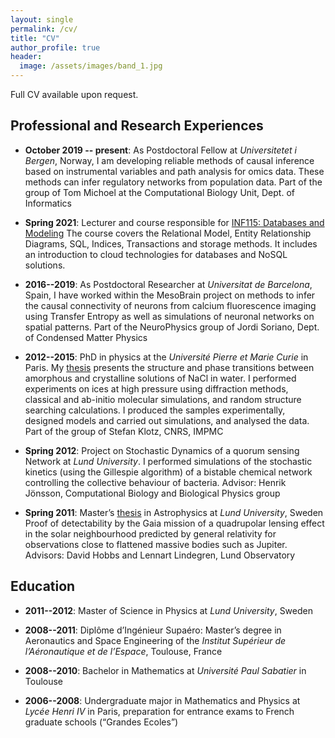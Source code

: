 ```yaml
---
layout: single
permalink: /cv/
title: "CV"
author_profile: true
header:
  image: /assets/images/band_1.jpg
---
```


Full CV available upon request.

## Professional and Research Experiences

* **October 2019 -- present**: As Postdoctoral Fellow at *Universitetet i Bergen*, Norway, I am developing reliable methods of causal inference based on instrumental variables and path analysis for omics data. These methods can infer regulatory networks from population data. 
Part of the group of Tom Michoel at the Computational Biology Unit, Dept. of Informatics

* **Spring 2021**: Lecturer and course responsible for [INF115: Databases and Modeling](https://www.uib.no/en/course/INF115)
The course covers the Relational Model, Entity Relationship Diagrams, SQL, Indices, Transactions and storage methods. It includes an introduction to cloud technologies for databases and NoSQL solutions.

* **2016--2019**: As Postdoctoral Researcher at *Universitat de Barcelona*,
    Spain, I have worked within the MesoBrain project on methods to infer the causal connectivity of neurons from calcium fluorescence imaging using Transfer Entropy as well as simulations of neuronal networks on spatial patterns.
Part of the NeuroPhysics group of Jordi Soriano, Dept. of Condensed Matter Physics

* **2012--2015**: PhD in physics at the *Université Pierre et Marie Curie* in Paris. My [thesis](https://hal.archives-ouvertes.fr/tel-01597902) presents the structure and phase transitions between amorphous and crystalline solutions of NaCl in water. I performed experiments on ices at high pressure using diffraction methods, classical and ab-initio molecular simulations, and random structure searching calculations. I produced the samples experimentally, designed models and carried out simulations, and analysed the data.
Part of the group of Stefan Klotz, CNRS, IMPMC

* **Spring 2012**: Project on Stochastic Dynamics of a quorum sensing Network at *Lund University*. I performed simulations of the stochastic kinetics (using the Gillespie algorithm) of a bistable chemical network controlling the collective behaviour of bacteria.
Advisor: Henrik Jönsson, Computational Biology and Biological Physics group

* **Spring 2011**:
  Master’s [thesis](https://www.lunduniversity.lu.se/lup/publication/2158517) in Astrophysics at *Lund University*, Sweden
Proof of detectability by the Gaia mission of a quadrupolar lensing effect in the solar neighbourhood
predicted by general relativity for observations close to flattened massive bodies such as Jupiter.
Advisors: David Hobbs and Lennart Lindegren, Lund Observatory



## Education


* **2011--2012**: Master of Science in Physics at *Lund University*, Sweden

* **2008--2011**: Diplôme d’Ingénieur Supaéro: Master’s degree in Aeronautics and Space Engineering of the *Institut Supérieur de l’Aéronautique et de l’Espace*, Toulouse, France

* **2008--2010**: Bachelor in Mathematics at *Université Paul Sabatier* in Toulouse

* **2006--2008**: Undergraduate major in Mathematics and Physics at *Lycée Henri IV* in Paris, preparation for entrance exams to French graduate schools (“Grandes Ecoles”)

